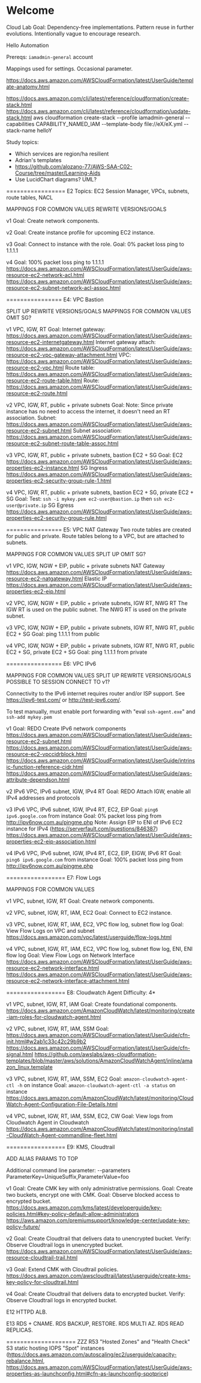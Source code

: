 # Welcome 

Cloud Lab
Goal: Dependency-free implementations. Pattern reuse in further evolutions. Intentionally vague to encourage research.

Hello Automation

Prereqs:  `iamadmin-general` account

Mappings used for settings. Occasional parameter.

https://docs.aws.amazon.com/AWSCloudFormation/latest/UserGuide/template-anatomy.html

https://docs.aws.amazon.com/cli/latest/reference/cloudformation/create-stack.html
https://docs.aws.amazon.com/cli/latest/reference/cloudformation/update-stack.html
  aws cloudformation create-stack 
    --profile iamadmin-general 
    --capabilities CAPABILITY_NAMED_IAM 
    --template-body file://eX/eX.yml 
    --stack-name helloY

Study topics:
- Which services are region/ha resilient
- Adrian's templates
- https://github.com/alozano-77/AWS-SAA-C02-Course/tree/master/Learning-Aids
- Use LucidChart diagrams? UML?

================= E2
  Topics: EC2 Session Manager, VPCs, subnets, route tables, NACL

  MAPPINGS FOR COMMON VALUES
  REWRITE VERSIONS/GOALS

  v1 
    Goal: Create network components.

  v2 
    Goal: Create instance profile for upcoming EC2 instance.

  v3 
    Goal: Connect to instance with the role.
    Goal: 0% packet loss ping to 1.1.1.1 

  v4 
    Goal: 100% packet loss ping to 1.1.1.1 
    https://docs.aws.amazon.com/AWSCloudFormation/latest/UserGuide/aws-resource-ec2-network-acl.html
    https://docs.aws.amazon.com/AWSCloudFormation/latest/UserGuide/aws-resource-ec2-subnet-network-acl-assoc.html


================ E4: VPC Bastion

  SPLIT UP
  REWRITE VERSIONS/GOALS
  MAPPINGS FOR COMMON VALUES
  OMIT SG?

  v1 VPC, IGW, RT
    Goal:
    Internet gateway: https://docs.aws.amazon.com/AWSCloudFormation/latest/UserGuide/aws-resource-ec2-internetgateway.html
    Internet gateway attach: https://docs.aws.amazon.com/AWSCloudFormation/latest/UserGuide/aws-resource-ec2-vpc-gateway-attachment.html
    VPC: https://docs.aws.amazon.com/AWSCloudFormation/latest/UserGuide/aws-resource-ec2-vpc.html
    Route table: https://docs.aws.amazon.com/AWSCloudFormation/latest/UserGuide/aws-resource-ec2-route-table.html
    Route: https://docs.aws.amazon.com/AWSCloudFormation/latest/UserGuide/aws-resource-ec2-route.html

  v2 VPC, IGW, RT, public + private subnets
    Goal:
    Note: Since private instance has no need to access the internet, it doesn't need an RT association.
    Subnet: https://docs.aws.amazon.com/AWSCloudFormation/latest/UserGuide/aws-resource-ec2-subnet.html
    Subnet association: https://docs.aws.amazon.com/AWSCloudFormation/latest/UserGuide/aws-resource-ec2-subnet-route-table-assoc.html

  v3 VPC, IGW, RT, public + private subnets, bastion EC2 + SG
    Goal:
    EC2 https://docs.aws.amazon.com/AWSCloudFormation/latest/UserGuide/aws-properties-ec2-instance.html
    SG Ingress https://docs.aws.amazon.com/AWSCloudFormation/latest/UserGuide/aws-properties-ec2-security-group-rule-1.html

  v4 VPC, IGW, RT, public + private subnets, bastion EC2 + SG, private EC2 + SG
    Goal:
    Test: `ssh -i mykey.pem ec2-user@bastion.ip` then `ssh ec2-user@private.ip`
    SG Egress https://docs.aws.amazon.com/AWSCloudFormation/latest/UserGuide/aws-properties-ec2-security-group-rule.html

================ E5: VPC NAT Gateway
  Two route tables are created for public and private.
  Route tables belong to a VPC, but are attached to subnets.

  MAPPINGS FOR COMMON VALUES
  SPLIT UP
  OMIT SG?

  v1 VPC, IGW, NGW + EIP, public + private subnets
    NAT Gateway https://docs.aws.amazon.com/AWSCloudFormation/latest/UserGuide/aws-resource-ec2-natgateway.html
    Elastic IP https://docs.aws.amazon.com/AWSCloudFormation/latest/UserGuide/aws-properties-ec2-eip.html

  v2 VPC, IGW, NGW + EIP, public + private subnets, IGW RT, NWG RT
    The IGW RT is used on the public subnet.
    The NWG RT is used on the private subnet.

  v3 VPC, IGW, NGW + EIP, public + private subnets, IGW RT, NWG RT, public EC2 + SG
    Goal: ping 1.1.1.1 from public
    
  v4 VPC, IGW, NGW + EIP, public + private subnets, IGW RT, NWG RT, public EC2 + SG, private EC2 + SG
    Goal: ping 1.1.1.1 from private

================ E6: VPC IPv6

  MAPPINGS FOR COMMON VALUES
  SPLIT UP
  REWRITE VERSIONS/GOALS
  POSSIBLE TO SESSION CONNECT TO v1?

  Connectivity to the IPv6 internet requires router and/or ISP support. See https://ipv6-test.com/ or http://test-ipv6.com/.

  To test manually, must enable port forwarding with "eval `ssh-agent.exe`" and `ssh-add mykey.pem`

  v1 
    Goal: REDO Create IPv6 network components
    https://docs.aws.amazon.com/AWSCloudFormation/latest/UserGuide/aws-resource-ec2-subnet.html
    https://docs.aws.amazon.com/AWSCloudFormation/latest/UserGuide/aws-resource-ec2-vpccidrblock.html
    https://docs.aws.amazon.com/AWSCloudFormation/latest/UserGuide/intrinsic-function-reference-cidr.html
    https://docs.aws.amazon.com/AWSCloudFormation/latest/UserGuide/aws-attribute-dependson.html
    
  v2 IPv6 VPC, IPv6 subnet, IGW, IPv4 RT
    Goal: REDO Attach IGW, enable all IPv4 addresses and protocols

  v3 IPv6 VPC, IPv6 subnet, IGW, IPv4 RT, EC2, EIP
    Goal: `ping6 ipv6.google.com` from instance
    Goal: 0% packet loss ping from http://ipv6now.com.au/pingme.php
    Note: Assign EIP to ENI of IPv6 EC2 instance for IPv4 (https://serverfault.com/questions/846387)
    https://docs.aws.amazon.com/AWSCloudFormation/latest/UserGuide/aws-properties-ec2-eip-association.html

  v4 IPv6 VPC, IPv6 subnet, IGW, IPv4 RT, EC2, EIP, EIGW, IPv6 RT
    Goal: `ping6 ipv6.google.com` from instance
    Goal: 100% packet loss ping from http://ipv6now.com.au/pingme.php
    
================= E7: Flow Logs

  MAPPINGS FOR COMMON VALUES

  v1 VPC, subnet, IGW, RT
    Goal: Create network components.

  v2 VPC, subnet, IGW, RT, IAM, EC2
    Goal: Connect to EC2 instance.
  
  v3 VPC, subnet, IGW, RT, IAM, EC2, VPC flow log, subnet flow log
    Goal: View Flow Logs on VPC and subnet
    https://docs.aws.amazon.com/vpc/latest/userguide/flow-logs.html

  v4 VPC, subnet, IGW, RT, IAM, EC2, VPC flow log, subnet flow log, ENI, ENI flow log
    Goal: View Flow Logs on Network Interface
    https://docs.aws.amazon.com/AWSCloudFormation/latest/UserGuide/aws-resource-ec2-network-interface.html
    https://docs.aws.amazon.com/AWSCloudFormation/latest/UserGuide/aws-resource-ec2-network-interface-attachment.html


================= E8: Cloudwatch Agent
  Difficulty: 4*
  

  v1 VPC, subnet, IGW, RT, IAM
  Goal: Create foundational components.
  https://docs.aws.amazon.com/AmazonCloudWatch/latest/monitoring/create-iam-roles-for-cloudwatch-agent.html

  v2 VPC, subnet, IGW, RT, IAM, SSM
    Goal: 
    https://docs.aws.amazon.com/AWSCloudFormation/latest/UserGuide/cfn-init.html#w2ab1c33c42c29b9b2
    https://docs.aws.amazon.com/AWSCloudFormation/latest/UserGuide/cfn-signal.html
    https://github.com/awslabs/aws-cloudformation-templates/blob/master/aws/solutions/AmazonCloudWatchAgent/inline/amazon_linux.template

  v3 VPC, subnet, IGW, RT, IAM, SSM, EC2
    Goal: `amazon-cloudwatch-agent-ctl -h` on instance
    Goal: `amazon-cloudwatch-agent-ctl -a status` on instance
    https://docs.aws.amazon.com/AmazonCloudWatch/latest/monitoring/CloudWatch-Agent-Configuration-File-Details.html

  v4 VPC, subnet, IGW, RT, IAM, SSM, EC2, CW
    Goal: View logs from Cloudwatch Agent in Cloudwatch
    https://docs.aws.amazon.com/AmazonCloudWatch/latest/monitoring/install-CloudWatch-Agent-commandline-fleet.html

================= E9: KMS, Cloudtrail

  ADD ALIAS
  PARAMS TO TOP

  Additional command line parameter: 
    --parameters ParameterKey=UniqueSuffix,ParameterValue=foo 

  v1 
    Goal: Create CMK key with only administrative permissions.
    Goal: Create two buckets, encrypt one with CMK.
    Goal: Observe blocked access to encrypted bucket.
    https://docs.aws.amazon.com/kms/latest/developerguide/key-policies.html#key-policy-default-allow-administrators
    https://aws.amazon.com/premiumsupport/knowledge-center/update-key-policy-future/

  v2 
    Goal: Create Cloudtrail that delivers data to unencrypted bucket.
    Verify: Observe Cloudtrail logs in unencrypted bucket.
    https://docs.aws.amazon.com/AWSCloudFormation/latest/UserGuide/aws-resource-cloudtrail-trail.html

  v3 
    Goal: Extend CMK with Cloudtrail policies.
    https://docs.aws.amazon.com/awscloudtrail/latest/userguide/create-kms-key-policy-for-cloudtrail.html

  v4 
    Goal: Create Cloudtrail that delivers data to encrypted bucket.
    Verify: Observe Cloudtrail logs in encrypted bucket.


E12 HTTPD ALB. 

E13 RDS + CNAME. RDS BACKUP, RESTORE. RDS MULTI AZ. RDS READ REPLICAS.

==================== ZZZ
R53 "Hosted Zones" and "Health Check"
S3 static hosting
IOPS
"Spot" instances (https://docs.aws.amazon.com/autoscaling/ec2/userguide/capacity-rebalance.html, https://docs.aws.amazon.com/AWSCloudFormation/latest/UserGuide/aws-properties-as-launchconfig.html#cfn-as-launchconfig-spotprice)